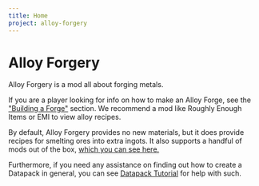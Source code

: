 ```yaml
---
title: Home
project: alloy-forgery
---
```


# Alloy Forgery

Alloy Forgery is a mod all about forging metals. 

If you are a player looking for info on how to make an Alloy Forge, see the ["Building a Forge"](../building-a-forge) section. We recommend a mod like Roughly Enough Items or EMI to view alloy recipes. 

By default, Alloy Forgery provides no new materials, but it does provide recipes for smelting ores into extra ingots. It also supports a handful of mods out of the box, [which you can see here.](https://github.com/wisp-forest/alloy-forgery/tree/1.20/src/main/resources/data/alloy_forgery/recipes/compat)

Furthermore, if you need any assistance on finding out how to create a Datapack in general, you can see [Datapack Tutorial](../datapack-tutorial.md) for help with such.

